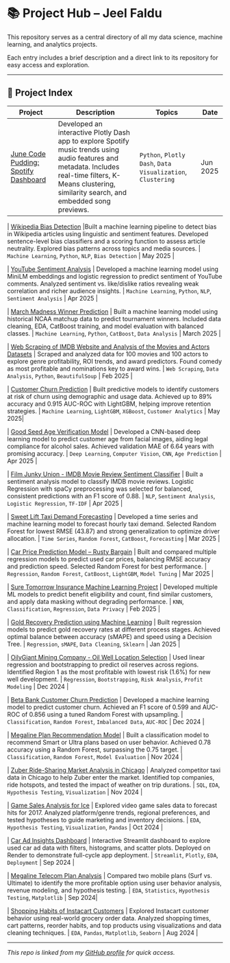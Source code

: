 # 📚 Project Hub – Jeel Faldu

This repository serves as a central directory of all my data science, machine learning, and analytics projects.

Each entry includes a brief description and a direct link to its repository for easy access and exploration.

---

## 📁 Project Index

| Project | Description | Topics | Date |
|--------|-------------|--------|------|
| [June Code Pudding: Spotify Dashboard](https://github.com/jeelfaldu7/june_code_jam) | Developed an interactive Plotly Dash app to explore Spotify music trends using audio features and metadata. Includes real-time filters, K-Means clustering, similarity search, and embedded song previews. | `Python`, `Plotly Dash`, `Data Visualization`, `Clustering` | Jun 2025 |

| [Wikipedia Bias Detection](https://github.com/jeelfaldu7/may_code_jam_pudding) |Built a machine learning pipeline to detect bias in Wikipedia articles using linguistic and sentiment features. Developed sentence-level bias classifiers and a scoring function to assess article neutrality. Explored bias patterns across topics and media sources. | `Machine Learning`, `Python`, `NLP`, `Bias Detection` | May 2025 |

| [YouTube Sentiment Analysis](https://github.com/betanight/youtube_sentiment_analysis) | Developed a machine learning model using MiniLM embeddings and logistic regression to predict sentiment of YouTube comments. Analyzed sentiment vs. like/dislike ratios revealing weak correlation and richer audience insights. | `Machine Learning`, `Python`, `NLP`, `Sentiment Analysis` | Apr 2025 |

| [March Madness Winner Prediction](https://github.com/Phonz-dot/march_madness_prediction) | Built a machine learning model using historical NCAA matchup data to predict tournament winners. Included data cleaning, EDA, CatBoost training, and model evaluation with balanced classes. | `Machine Learning`, `Python`, `CatBoost`, `Data Analysis` | March 2025 |

| [Web Scraping of IMDB Website and Analysis of the Movies and Actors Datasets](https://github.com/JohnFDwy/imdb_web_scraping) | Scraped and analyzed data for 100 movies and 100 actors to explore genre profitability, ROI trends, and award predictors. Found comedy as most profitable and nominations key to award wins. | `Web Scraping`, `Data Analysis`, `Python`, `BeautifulSoup` | Feb 2025 |

| [Customer Churn Prediction](https://github.com/jeelfaldu7/customer_churn_forecasting_for_interconnect) | Built predictive models to identify customers at risk of churn using demographic and usage data. Achieved up to 89% accuracy and 0.915 AUC-ROC with LightGBM, helping improve retention strategies. | `Machine Learning`, `LightGBM`, `XGBoost`, `Customer Analytics` | May 2025|

| [Good Seed Age Verification Model](https://github.com/jeelfaldu7/good_seed_age_verification_model) | Developed a CNN-based deep learning model to predict customer age from facial images, aiding legal compliance for alcohol sales. Achieved validation MAE of 6.64 years with promising accuracy. | `Deep Learning`, `Computer Vision`, `CNN`, `Age Prediction` | Apr 2025 |

| [Film Junky Union - IMDB Movie Review Sentiment Classifier](https://github.com/jeelfaldu7/model_classify_imdb_reviews) | Built a sentiment analysis model to classify IMDB movie reviews. Logistic Regression with spaCy preprocessing was selected for balanced, consistent predictions with an F1 score of 0.88. | `NLP`, `Sentiment Analysis`, `Logistic Regression`, `TF-IDF` | Apr 2025 |

| [Sweet Lift Taxi Demand Forecasting](https://github.com/jeelfaldu7/model_predict_taxi_drivers) | Developed a time series and machine learning model to forecast hourly taxi demand. Selected Random Forest for lowest RMSE (43.87) and strong generalization to optimize driver allocation. | `Time Series`, `Random Forest`, `CatBoost`, `Forecasting` | Mar 2025 |

| [Car Price Prediction Model – Rusty Bargain](https://github.com/jeelfaldu7/model_to_attract_new_customers_for_car_company) | Built and compared multiple regression models to predict used car prices, balancing RMSE accuracy and prediction speed. Selected Random Forest for best performance. | `Regression`, `Random Forest`, `CatBoost`, `LightGBM`, `Model Tuning` | Mar 2025 |

| [Sure Tomorrow Insurance Machine Learning Project](https://github.com/jeelfaldu7/insurance_company_machine_learning_project) | Developed multiple ML models to predict benefit eligibility and count, find similar customers, and apply data masking without degrading performance. | `KNN`, `Classification`, `Regression`, `Data Privacy` | Feb 2025 |

| [Gold Recovery Prediction using Machine Learning](https://github.com/jeelfaldu7/gold_recovery_prediction_using_machine_learning) | Built regression models to predict gold recovery rates at different process stages. Achieved optimal balance between accuracy (sMAPE) and speed using a Decision Tree. | `Regression`, `sMAPE`, `Data Cleaning`, `Sklearn` | Jan 2025 |

| [OilyGiant Mining Company - Oil Well Location Selection](https://github.com/jeelfaldu7/oily_giant_mining_company_project) | Used linear regression and bootstrapping to predict oil reserves across regions. Identified Region 1 as the most profitable with lowest risk (1.6%) for new well development. | `Regression`, `Bootstrapping`, `Risk Analysis`, `Profit Modeling` | Dec 2024 |

| [Beta Bank Customer Churn Prediction](https://github.com/jeelfaldu7/beta_bank_customer_churn_prediction) | Developed a machine learning model to predict customer churn. Achieved an F1 score of 0.599 and AUC-ROC of 0.856 using a tuned Random Forest with upsampling. | `Classification`, `Random Forest`, `Imbalanced Data`, `AUC-ROC` | Dec 2024 |

| [Megaline Plan Recommendation Model](https://github.com/jeelfaldu7/megaline_plan_recommendation_model) | Built a classification model to recommend Smart or Ultra plans based on user behavior. Achieved 0.78 accuracy using a Random Forest, surpassing the 0.75 target. | `Classification`, `Random Forest`, `Model Evaluation` | Nov 2024 |

| [Zuber Ride-Sharing Market Analysis in Chicago](https://github.com/jeelfaldu7/ride_sharing_market_analysis) | Analyzed competitor taxi data in Chicago to help Zuber enter the market. Identified top companies, ride hotspots, and tested the impact of weather on trip durations. | `SQL`, `EDA`, `Hypothesis Testing`, `Visualization` | Nov 2024 |

| [Game Sales Analysis for Ice](http://github.com/jeelfaldu7/game-sales_analysis_for_ice) | Explored video game sales data to forecast hits for 2017. Analyzed platform/genre trends, regional preferences, and tested hypotheses to guide marketing and inventory decisions. | `EDA`, `Hypothesis Testing`, `Visualization`, `Pandas` | Oct 2024 |

| [Car Ad Insights Dashboard](https://github.com/jeelfaldu7/car_ad_insights_dashboard) | Interactive Streamlit dashboard to explore used car ad data with filters, histograms, and scatter plots. Deployed on Render to demonstrate full-cycle app deployment. | `Streamlit`, `Plotly`, `EDA`, `Deployment` | Sep 2024 |

| [Megaline Telecom Plan Analysis](https://github.com/jeelfaldu7/telecom_operator_megaline_project) | Compared two mobile plans (Surf vs. Ultimate) to identify the more profitable option using user behavior analysis, revenue modeling, and hypothesis testing. | `EDA`, `Statistics`, `Hypothesis Testing`, `Matplotlib` | Sep 2024|

| [Shopping Habits of Instacart Customers](https://github.com/jeelfaldu7/shopping_habits_of_instacart_customers) | Explored Instacart customer behavior using real-world grocery order data. Analyzed shopping times, cart patterns, reorder habits, and top products using visualizations and data cleaning techniques. | `EDA`, `Pandas`, `Matplotlib`, `Seaborn` | Aug 2024 |

---

_This repo is linked from my [GitHub profile](https://github.com/jeelfaldu7) for quick access._



